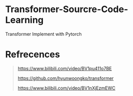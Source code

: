 # Transformer-Sourcre-Code-Learning
Transformer Implement with Pytorch

# Refrecences
>https://www.bilibili.com/video/BV1pu411o7BE
>
>https://github.com/hyunwoongko/transformer
>
> https://www.bilibili.com/video/BV1nXjEzmEWC


